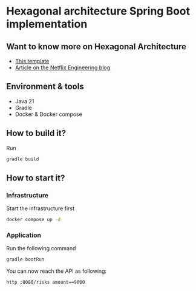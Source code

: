 # Hexagonal architecture Spring Boot implementation

## Want to know more on Hexagonal Architecture

* [This template](https://github.com/jaguililla/hexagonal_spring)
* [Article on the Netflix Engineering blog](https://netflixtechblog.com/ready-for-changes-with-hexagonal-architecture-b315ec967749)


## Environment & tools

* Java 21
* Gradle
* Docker & Docker compose

## How to build it?

Run

```bash
gradle build
```

## How to start it?
### Infrastructure
Start the infrastructure first

```bash
docker compose up -d
```

### Application

Run the following command

```bash
gradle bootRun
```

You can now reach the API as following:

```bash
http :8080/risks amount==9000
```
